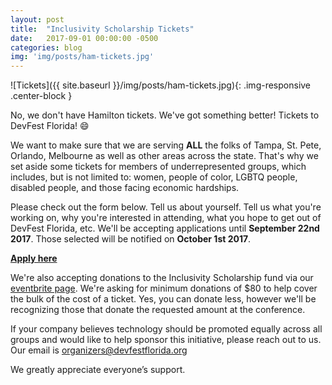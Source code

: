 ```yaml
---
layout: post
title:  "Inclusivity Scholarship Tickets"
date:   2017-09-01 00:00:00 -0500
categories: blog
img: 'img/posts/ham-tickets.jpg'
---
```

![Tickets]({{ site.baseurl }}/img/posts/ham-tickets.jpg){: .img-responsive .center-block }

No, we don't have Hamilton tickets. We've got something better! Tickets to DevFest Florida! 😄

We want to make sure that we are serving __**ALL**__ the folks of Tampa, St. Pete, Orlando, Melbourne as well as other areas across the state. That's why we set aside some tickets for members of underrepresented groups, which includes, but is not limited to: women, people of color, LGBTQ people, disabled people, and those facing economic hardships.

Please check out the form below. Tell us about yourself. Tell us what you're working on, why you're interested in attending, what you hope to get out of DevFest Florida, etc. We'll be accepting applications until **September 22nd 2017**. Those selected will be notified on **October 1st 2017**.

**[Apply here](https://docs.google.com/forms/d/e/1FAIpQLSdj9esT7LDjFZcukwAvKA6gYFHErFbBH2LY3vIPLElhL-2q9g/viewform)**

We're also accepting donations to the Inclusivity Scholarship fund via our [eventbrite page](https://devfestflorida.eventbrite.com). We're asking for minimum donations of $80 to help cover the bulk of the cost of a ticket. Yes, you can donate less, however we'll be recognizing those that donate the requested amount at the conference.

If your company believes technology should be promoted equally across all groups and would like to help sponsor this initiative, please reach out to us. Our email is organizers@devfestflorida.org

We greatly appreciate everyone’s support.
